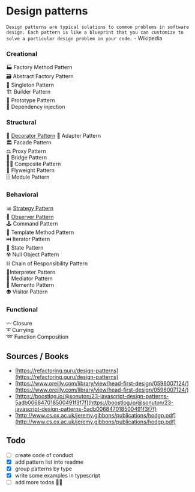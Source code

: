 # Design patterns
`Design patterns are typical solutions to common problems in software design. Each pattern is like a blueprint that you can customize to solve a particular design problem in your code.` - Wikipedia


### Creational
🏭 Factory Method Pattern  
🗃️ Abstract Factory Pattern  
🥇 Singleton Pattern  
🏗️ Builder Pattern  
🤖 Prototype Pattern  
💉 Dependency injection  


### Structural
🎍 [Decorator Pattern](/examples/decorator)
🔌 Adapter Pattern  
🏛️ Facade Pattern  
⚖️ Proxy Pattern  
🌉 Bridge Pattern  
🏳️‍🌈 Composite Pattern  
🦋 Flyweight Pattern  
🗄️ Module Pattern  


### Behavioral
📊 [Strategy Pattern](/examples/strategy)  
🔎 [Observer Pattern](/examples/observer)  
🕹️ Command Pattern  
👥 Template Method Pattern  
⏭️ Iterator Pattern  
🧠 State Pattern  
☢️ Null Object Pattern  
⛓️ Chain of Responsibility Pattern  
💭Interpreter Pattern  
🚦 Mediator Pattern  
📝 Memento Pattern  
👽 Visitor Pattern  

 
### Functional
〰️ Closure  
➰ Currying  
➿ Function Composition  


## Sources / Books
- [https://refactoring.guru/design-patterns](https://refactoring.guru/design-patterns)
- [https://www.oreilly.com/library/view/head-first-design/0596007124/](https://www.oreilly.com/library/view/head-first-design/0596007124/)
- [https://boostlog.io/@sonuton/23-javascript-design-patterns-5adb006847018500491f3f7f](https://boostlog.io/@sonuton/23-javascript-design-patterns-5adb006847018500491f3f7f)
- [http://www.cs.ox.ac.uk/jeremy.gibbons/publications/hodgp.pdf](http://www.cs.ox.ac.uk/jeremy.gibbons/publications/hodgp.pdf)


## Todo
- [ ] create code of conduct
- [x] add pattern list into readme
- [x] group patterns by type
- [x] write some examples in typescript
- [ ] add more todos 🤙🏻
